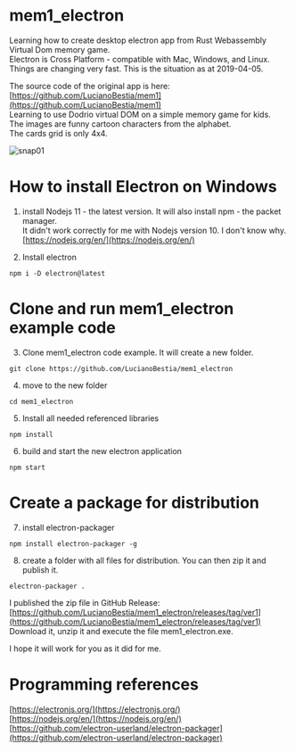 # mem1_electron
Learning how to create desktop electron app from Rust Webassembly Virtual Dom memory game.  
Electron is Cross Platform - compatible with Mac, Windows, and Linux.  
Things are changing very fast. This is the situation as at 2019-04-05.  

The source code of the original app is here:  
[https://github.com/LucianoBestia/mem1](https://github.com/LucianoBestia/mem1)  
Learning to use Dodrio virtual DOM on a simple memory game for kids.  
The images are funny cartoon characters from the alphabet.  
The cards grid is only 4x4.  

![snap01](https://user-images.githubusercontent.com/31509965/55587238-181e8200-5755-11e9-88eb-f8fb62be581e.png)

# How to install Electron on Windows
1. install Nodejs 11 - the latest version. It will also install npm - the packet manager.   
It didn't work correctly for me with Nodejs version 10. I don't know why.    
[https://nodejs.org/en/](https://nodejs.org/en/)  

2. Install electron  
```
npm i -D electron@latest
```

# Clone and run mem1_electron example code
3. Clone mem1_electron code example. It will create a new folder.  
```
git clone https://github.com/LucianoBestia/mem1_electron
```
4. move to the new folder
```
cd mem1_electron
```
5. Install all needed referenced libraries  
```
npm install
```
6. build and start the new electron application  
```
npm start
```
# Create a package for distribution
7. install electron-packager
```
npm install electron-packager -g
```
8. create a folder with all files for distribution.
You can then zip it and publish it. 
```
electron-packager .
```

I published the zip file in GitHub Release:  
[https://github.com/LucianoBestia/mem1_electron/releases/tag/ver1](https://github.com/LucianoBestia/mem1_electron/releases/tag/ver1)  
Download it, unzip it and execute the file mem1_electron.exe.  


I hope it will work for you as it did for me.
# Programming references
[https://electronjs.org/](https://electronjs.org/)  
[https://nodejs.org/en/](https://nodejs.org/en/)  
[https://github.com/electron-userland/electron-packager](https://github.com/electron-userland/electron-packager)  


